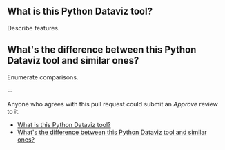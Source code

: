 ## What is this Python Dataviz tool?

Describe features.

## What's the difference between this Python Dataviz tool and similar ones?

Enumerate comparisons.

--

Anyone who agrees with this pull request could submit an _Approve_ review to it.

<!-- START doctoc generated TOC please keep comment here to allow auto update -->
<!-- DON'T EDIT THIS SECTION, INSTEAD RE-RUN doctoc TO UPDATE -->

- [What is this Python Dataviz tool?](#what-is-this-python-dataviz-tool)
- [What's the difference between this Python Dataviz tool and similar ones?](#whats-the-difference-between-this-python-dataviz-tool-and-similar-ones)

<!-- END doctoc generated TOC please keep comment here to allow auto update -->
